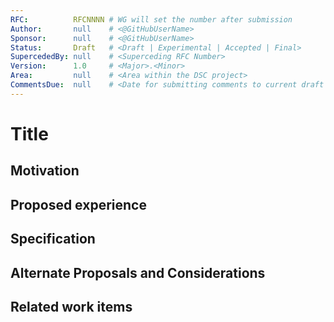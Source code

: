 ```yaml
---
RFC:          RFCNNNN # WG will set the number after submission
Author:       null    # <@GitHubUserName>
Sponsor:      null    # <@GitHubUserName>
Status:       Draft   # <Draft | Experimental | Accepted | Final>
SupercededBy: null    # <Superceding RFC Number>
Version:      1.0     # <Major>.<Minor>
Area:         null    # <Area within the DSC project>
CommentsDue:  null    # <Date for submitting comments to current draft (minimum 1 month)>
---
```


# Title

<!--
    Write a summary of your proposal in this section. Make sure to change the title to reflect
    your proposal.
-->

## Motivation

<!--
    Indicate the value of the proposal in this section. Start with a brief user story following
    this template:

    > As a <persona>,
    > I want <functionality>,
    > so that <benefit>.

    Replace the terms at the end of each line:

    - <persona> should clarify _who_ the proposal primarily benefits.
    - <functionality> should indicate what effective change the proposal represents.
    - <benefit> should include one or more ways the proposal improves the experience for the
      <persona>.

      You can define more than one user story.

      After the user story, you may provide additional context expanding on the proposal.
-->

## Proposed experience

<!--
    Demonstrate an example of how the RFC will affect user or developer experience in this
    section. Include examples of input and output.
-->

## Specification

<!--
    Define as specifically as possible your proposal with the technical requirements in this
    section. If possible, include relevant JSON Schemas for proposed changes to data types, input,
    and output.
-->

## Alternate Proposals and Considerations

<!--
    Include any alternate proposals and notes for the RFC in this section.
-->

## Related work items

<!--
    Include any relevant GitHub issues, discussions, and pull requests as unordered list items
    in this section. If the work item title doesn't clearly indicate how it relates to this
    RFC, add a short summary statement after the work item.

    For example:

    - #123 - Indicates the need for and prior conversation around discovering DSC resources from
      remote registries.
-->
